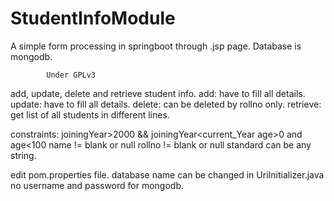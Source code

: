 # StudentInfoModule
A simple form processing in springboot through .jsp page. Database is mongodb.

            Under GPLv3

add, update, delete and retrieve student info.
add: have to fill all details.
update: have to fill all details.
delete: can be deleted by rollno only.
retrieve: get list of all students in different lines.

constraints: 
joiningYear>2000 && joiningYear<current_Year 
age>0 and age<100
name != blank or null
rollno != blank or null
standard can be any string.

edit pom.properties file.
database name can be changed in UriInitializer.java
no username and password for mongodb.

